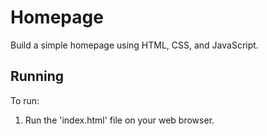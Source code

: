# Homepage

Build a simple homepage using HTML, CSS, and JavaScript.

## Running

To run:
1. Run the 'index.html' file on your web browser.